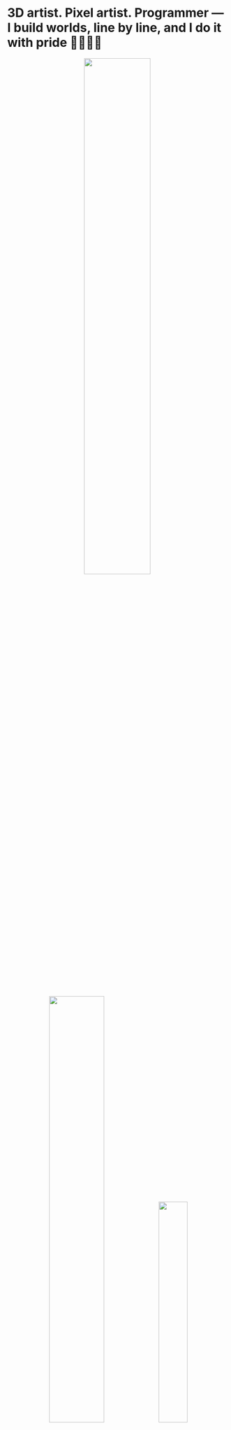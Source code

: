 # 3D artist. Pixel artist. Programmer — I build worlds, line by line, and I do it with pride 🏳️‍🌈🏳️‍⚧️
<div align="center">
  <img src="https://github-readme-stats.vercel.app/api?username=biancaalgarcia&theme=aura&hide_border=true&include_all_commits=true&count_private=true" width="55%" />
  <img src="https://github-readme-streak-stats.herokuapp.com/?user=biancaalgarcia&theme=aura&hide_border=true" width="50%" />
  <img src="https://github-readme-stats.vercel.app/api/top-langs/?username=biancaalgarcia&theme=aura&hide_border=true&include_all_commits=true&count_private=true&layout=compact" width="36%" /> 

</div>
<div align="center">
<h1>Redes Sociais</h1>
</div>
<div align="center">
  <a href="https://instagram.com/biancaalgarcia" target="_blank"><img src="https://img.shields.io/badge/-Instagram-%23E4405F?style=for-the-badge&logo=instagram&logoColor=white" target="_blank"></a>
  <a href="http://linkedin.com/in/bihg/" target="_blank"><img src="https://img.shields.io/badge/-LinkedIn-%230077B5?style=for-the-badge&logo=linkedin&logoColor=white" target="_blank"></a> 
</div>
<h2>Tecnologias usadas 💻🖥️</h2>

<div align="center">

  <img 
    align="left" 
    alt="Adobe After Effects" 
    title="Adobe After Effects"
    width="90px" 
    style="padding-right: 10px;" 
    src="https://cdn.jsdelivr.net/gh/devicons/devicon@latest/icons/aftereffects/aftereffects-original.svg" 
/>
  <img 
    align="left" 
    alt="Android Studio" 
    title="Android Studio"
    width="90px" 
    style="padding-right: 10px;" 
    src="https://cdn.jsdelivr.net/gh/devicons/devicon@latest/icons/androidstudio/androidstudio-original.svg" 
/>
  <img 
    align="left" 
    alt="Arduino" 
    title="Arduino"
    width="90px" 
    style="padding-right: 10px;" 
    src="https://cdn.jsdelivr.net/gh/devicons/devicon@latest/icons/arduino/arduino-original.svg" 
/>
  <img 
    align="left" 
    alt="Blender" 
    title="Blender"
    width="90px" 
    style="padding-right: 10px;" 
    src="https://cdn.jsdelivr.net/gh/devicons/devicon@latest/icons/blender/blender-original.svg" 
/>
  <img 
    align="left" 
    alt="C" 
    title="C"
    width="90px" 
    style="padding-right: 10px;" 
    src="https://cdn.jsdelivr.net/gh/devicons/devicon@latest/icons/c/c-original.svg" 
/>
  <img 
    align="left" 
    alt="Canva" 
    title="Canva"
    width="90px" 
    style="padding-right: 10px;" 
    src="https://cdn.jsdelivr.net/gh/devicons/devicon@latest/icons/canva/canva-original.svg" 
/>
  <img 
    align="left" 
    alt="C Plus Plus" 
    title="C Plus Plus"
    width="90px" 
    style="padding-right: 10px;" 
    src="https://cdn.jsdelivr.net/gh/devicons/devicon@latest/icons/cplusplus/cplusplus-original.svg" 
/>
  <img 
    align="left" 
    alt="CSS" 
    title="CSS"
    width="90px" 
    style="padding-right: 10px;" 
    src="https://cdn.jsdelivr.net/gh/devicons/devicon@latest/icons/css3/css3-original.svg" 
/>
  <img 
    align="left" 
    alt="Discord Js" 
    title="Discord Js"
    width="90px" 
    style="padding-right: 10px;" 
    src="https://cdn.jsdelivr.net/gh/devicons/devicon@latest/icons/discordjs/discordjs-original.svg" 
/>
  <img 
    align="left" 
    alt="Docker" 
    title="Docker"
    width="90px" 
    style="padding-right: 10px;" 
    src="https://cdn.jsdelivr.net/gh/devicons/devicon@latest/icons/docker/docker-original.svg" 
/>
  
  <img 
    align="left" 
    alt="Eclipse" 
    title="Eclipse"
    width="90px" 
    style="padding-right: 10px;" 
    src="https://cdn.jsdelivr.net/gh/devicons/devicon@latest/icons/eclipse/eclipse-original.svg" 
/>
 <img 
    align="left" 
    alt="Facebook" 
    title="Facebook"
    width="90px" 
    style="padding-right: 10px;" 
    src="https://cdn.jsdelivr.net/gh/devicons/devicon@latest/icons/facebook/facebook-original.svg" 
/>
  <img 
    align="left" 
    alt="Firefox" 
    title="Firefox"
    width="90px" 
    style="padding-right: 10px;" 
    src="https://cdn.jsdelivr.net/gh/devicons/devicon@latest/icons/firefox/firefox-original.svg" 
/>
  <img 
    align="left" 
    alt="Git" 
    title="Git"
    width="90px" 
    style="padding-right: 10px;" 
    src="https://cdn.jsdelivr.net/gh/devicons/devicon@latest/icons/git/git-original.svg" 
/>
  <img 
    align="left" 
    alt="Github" 
    title="Github"
    width="90px" 
    style="padding-right: 10px;" 
    src="https://cdn.jsdelivr.net/gh/devicons/devicon@latest/icons/github/github-original.svg" 
/>
  <img 
    align="left" 
    alt="HTML"
    title="HTML" 
    width="90px" 
    style="padding-right: 10px;" 
    src="https://cdn.jsdelivr.net/gh/devicons/devicon@latest/icons/html5/html5-original.svg" 
/>
  <img 
    align="left" 
    alt="Intellij" 
    title="Intellij"
    width="90px" 
    style="padding-right: 10px;" 
    src="https://cdn.jsdelivr.net/gh/devicons/devicon@latest/icons/intellij/intellij-original.svg" 
/>
  <img 
    align="left" 
    alt="Java" 
    title="Java"
    width="90px" 
    style="padding-right: 10px;" 
    src="https://cdn.jsdelivr.net/gh/devicons/devicon@latest/icons/java/java-original.svg" 
/>
  <img 
    align="left" 
    alt="JavaScript" 
    title="JavaScript"
    width="90px" 
    style="padding-right: 10px;" 
    src="https://cdn.jsdelivr.net/gh/devicons/devicon@latest/icons/javascript/javascript-original.svg" 
/>
  <img 
    align="left" 
    alt="Jetbrains" 
    title="Jetbrains"
    width="90px" 
    style="padding-right: 10px;" 
    src="https://cdn.jsdelivr.net/gh/devicons/devicon@latest/icons/jetbrains/jetbrains-original.svg" 
/>
  <img 
    align="left" 
    alt="Jupyter" 
    title="Jupyter"
    width="90px" 
    style="padding-right: 10px;" 
    src="https://cdn.jsdelivr.net/gh/devicons/devicon@latest/icons/jupyter/jupyter-original.svg" 
/>
  <img 
    align="left" 
    alt="Kotlin" 
    title="Kotlin"
    width="90px" 
    style="padding-right: 10px;" 
    src="https://cdn.jsdelivr.net/gh/devicons/devicon@latest/icons/kotlin/kotlin-original.svg" 
/>
  <img 
    align="left" 
    alt="Linux" 
    title="Linux"
    width="90px" 
    style="padding-right: 10px;" 
    src="https://cdn.jsdelivr.net/gh/devicons/devicon@latest/icons/linux/linux-original.svg" 
/>
  <img 
    align="left" 
    alt="Maya" 
    title="Maya"
    width="90px" 
    style="padding-right: 10px;" 
    src="https://cdn.jsdelivr.net/gh/devicons/devicon@latest/icons/maya/maya-original.svg" 
/>
  <img 
    align="left" 
    alt="Mysql" 
    title="Mysql"
    width="90px" 
    style="padding-right: 10px;" 
    src="https://cdn.jsdelivr.net/gh/devicons/devicon@latest/icons/mysql/mysql-original.svg" 
/>
  <img 
    align="left" 
    alt="PHP" 
    title="PHP"
    width="90px" 
    style="padding-right: 10px;" 
    src="https://cdn.jsdelivr.net/gh/devicons/devicon@latest/icons/php/php-original.svg" 
/>
  <img 
    align="left" 
    alt="Python" 
    title="Python"
    width="90px" 
    style="padding-right: 10px;" 
    src="https://cdn.jsdelivr.net/gh/devicons/devicon@latest/icons/python/python-original.svg" 
/>
  <img 
    align="left" 
    alt="R Studio" 
    title="R Studio"
    width="90px" 
    style="padding-right: 10px;" 
    src="https://cdn.jsdelivr.net/gh/devicons/devicon@latest/icons/rstudio/rstudio-original.svg" 
/>
  <img 
    align="left" 
    alt="Ubuntu" 
    title="Ubuntu"
    width="90px" 
    style="padding-right: 10px;" 
    src="https://cdn.jsdelivr.net/gh/devicons/devicon@latest/icons/ubuntu/ubuntu-original.svg" 
/>
  <img 
    align="left" 
    alt="TypeScript"
    title="TypeScript" 
    width="90px" 
    style="padding-right: 10px;" 
    src="https://cdn.jsdelivr.net/gh/devicons/devicon@latest/icons/typescript/typescript-original.svg" 
/>
  <img 
    align="left" 
    alt="Unity" 
    title="Unity"
    width="90px" 
    style="padding-right: 10px;" 
    src="https://cdn.jsdelivr.net/gh/devicons/devicon@latest/icons/unity/unity-original.svg" 
/>
  <img 
    align="left" 
    alt="Unreal Engine" 
    title="Unreal Engine"
    width="90px" 
    style="padding-right: 10px;" 
    src="https://cdn.jsdelivr.net/gh/devicons/devicon@latest/icons/unrealengine/unrealengine-original.svg" 
/>
  <img 
    align="left" 
    alt="Visual Studio" 
    title="Visual Studio"
    width="90px" 
    style="padding-right: 10px;" 
    src="https://cdn.jsdelivr.net/gh/devicons/devicon@latest/icons/visualstudio/visualstudio-original.svg" 
/>
  <img 
    align="left" 
    alt="VS Code" 
    title="VS Code"
    width="90px" 
    style="padding-right: 10px;" 
    src="https://cdn.jsdelivr.net/gh/devicons/devicon@latest/icons/vscode/vscode-original.svg" 
/>
  <img 
    align="left" 
    alt="Windows 11" 
    title="Windows 11"
    width="90px" 
    style="padding-right: 10px;" 
    src="https://cdn.jsdelivr.net/gh/devicons/devicon@latest/icons/windows11/windows11-original.svg" 
/>
</div>
